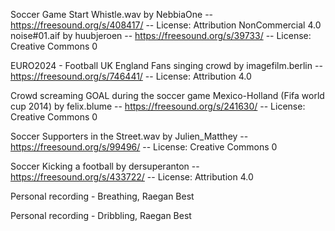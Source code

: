 Soccer Game Start Whistle.wav by NebbiaOne -- https://freesound.org/s/408417/ -- License: Attribution NonCommercial 4.0
noise#01.aif by huubjeroen -- https://freesound.org/s/39733/ -- License: Creative Commons 0

EURO2024 - Football UK England Fans singing crowd by imagefilm.berlin -- https://freesound.org/s/746441/ -- License: Attribution 4.0

Crowd screaming GOAL during the soccer game Mexico-Holland (Fifa world cup 2014) by felix.blume -- https://freesound.org/s/241630/ -- License: Creative Commons 0

Soccer Supporters in the Street.wav by Julien_Matthey -- https://freesound.org/s/99496/ -- License: Creative Commons 0

Soccer Kicking a football by dersuperanton -- https://freesound.org/s/433722/ -- License: Attribution 4.0

Personal recording - Breathing, Raegan Best

Personal recording - Dribbling, Raegan Best
